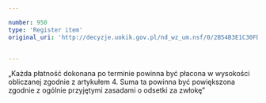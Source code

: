 ```yaml
---

number: 950
type: 'Register item'
original_uri: 'http://decyzje.uokik.gov.pl/nd_wz_um.nsf/0/2B54B3E1C30FDE4CC12572DD00329762?OpenDocument'


---
```


„Każda płatność dokonana po terminie powinna być płacona w wysokości obliczanej zgodnie z artykułem 4. Suma ta powinna być powiększona zgodnie z ogólnie przyjętymi zasadami o odsetki za zwłokę”
